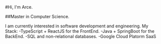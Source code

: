 #Hi, I'm Arce.


##Master in Computer Science.


I am currently interested in software development and engineering. 
My Stack:
-TypeScript + ReactJS for the FrontEnd.
-Java + SpringBoot for the BackEnd.
-SQL and non-relational databases.
-Google Cloud Platorm SaaS 


<!--
**DevArce/DevArce** is a ✨ _special_ ✨ repository because its `README.md` (this file) appears on your GitHub profile.

Here are some ideas to get you started:

- 🔭 I’m currently working on ...
- 🌱 I’m currently learning ...
- 👯 I’m looking to collaborate on ...
- 🤔 I’m looking for help with ...
- 💬 Ask me about ...
- 📫 How to reach me: ...
- 😄 Pronouns: ...
- ⚡ Fun fact: ...
-->
